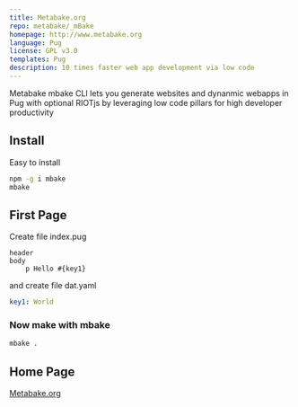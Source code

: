 ```yaml
---
title: Metabake.org
repo: metabake/_mBake
homepage: http://www.metabake.org
language: Pug
license: GPL v3.0
templates: Pug
description: 10 times faster web app development via low code
---
```


Metabake mbake CLI lets you generate websites and dynanmic webapps in Pug with optional RIOTjs by leveraging low code pillars for high developer productivity

## Install

Easy to install

```sh
npm -g i mbake
mbake
```

## First Page

Create file index.pug
```pug
header
body
    p Hello #{key1}
```
and create file dat.yaml
```yaml
key1: World
```

### Now make with mbake

```sh
mbake .
```

## Home Page

[Metabake.org](http://www.metabake.org)
